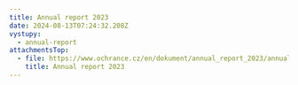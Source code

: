 ```yaml
---
title: Annual report 2023
date: 2024-08-13T07:24:32.208Z
vystupy:
  - annual-report
attachmentsTop:
  - file: https://www.ochrance.cz/en/dokument/annual_report_2023/annual_report_2023.pdf
    title: Annual report 2023
---
```


